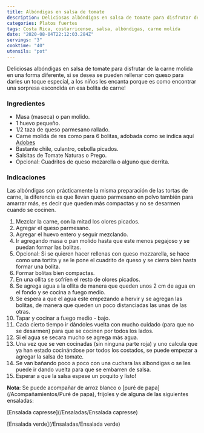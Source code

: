 ```yaml
---
title: Albóndigas en salsa de tomate
description: Deliciosas albóndigas en salsa de tomate para disfrutar de la carne molida en una forma diferente
categories: Platos fuertes
tags: Costa Rica, costarricense, salsa, albóndigas, carne molida
date: "2020-08-04T22:12:03.284Z"
servings: "3"
cooktime: "40"
utensils: "pot"
---
```

Deliciosas albóndigas en salsa de tomate para disfrutar de la carne molida en una forma diferente, si se desea se pueden rellenar con queso para darles un toque especial, a los niños les encanta porque es como encontrar una sorpresa escondida en esa bolita de carne!

### Ingredientes

- Masa (maseca) o pan molido.
- 1 huevo pequeño.
- 1/2 taza de queso parmesano rallado.
- Carne molida de res como para 6 bolitas, adobada como se indica aquí [Adobes](/Adobes/#res)
- Bastante chile, culantro, cebolla picados.
- Salsitas de Tomate Naturas o Prego.
- Opcional: Cuadritos de queso mozarella o alguno que derrita.

### Indicaciones

Las albóndigas son prácticamente la misma preparación de las tortas de carne, la diferencia es que llevan queso parmesano en polvo también para amarrar más, es decir que queden más compactas y no se desarmen cuando se cocinen.

1. Mezclar la carne, con la mitad los olores picados.
2. Agregar el queso parmesano.
3. Agregar el huevo entero y seguir mezclando.
4. Ir agregando masa o pan molido hasta que este menos pegajoso y se puedan formar las bolitas.
5. Opcional: Si se quieren hacer rellenas con queso mozzarella,  se hace como una tortita y se le pone el cuadrito de queso y se cierra bien hasta formar una bolita.
6. Formar bolitas bien compactas.
7. En una ollita se sofríen el resto de olores picados.
8. Se agrega agua a la ollita de manera que queden unos 2 cm de agua en el fondo y se cocina a fuego medio.
9. Se espera a que el agua este empezando a hervir y se agregan las bolitas, de manera que queden un poco distanciadas las unas de las otras.
10. Tapar y cocinar a fuego medio - bajo.
11. Cada cierto tiempo ir dándoles vuelta con mucho cuidado (para que no se desarmen) para que se cocinen por todos los lados.
12. Si el agua se secara mucho se agrega más agua.
13. Una vez que se ven cocinadas (sin ninguna parte roja) y uno calcula que ya han estado cocinándose por todos los costados, se puede empezar a agregar la salsa de tomate.
14. Se van bañando poco a poco con una cuchara las albondigas o se les puede ir dando vuelta para que se embarren de salsa.
15. Esperar a que la salsa espese un poquito y listo!

**Nota**: Se puede acompañar de arroz blanco o [puré de papa](/Acompañamientos/Puré de papa), frijoles y de alguna de las siguientes ensaladas:

[Ensalada capresse](/Ensaladas/Ensalada capresse)

[Ensalada verde](/Ensaladas/Ensalada verde)

